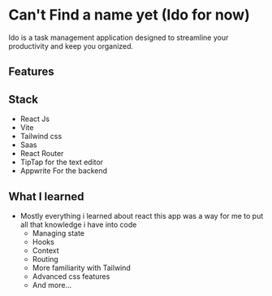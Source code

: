 # Can't Find a name yet (Ido for now) 

Ido is a task management application designed to streamline your productivity and keep you organized. 

## Features




## Stack
* React Js
* Vite
* Tailwind css
* Saas
* React Router
* TipTap for the text editor
* Appwrite For the backend


## What I learned

* Mostly everything i learned about react this app was a way for me to put all that knowledge i have into code 
  * Managing state
  * Hooks
  * Context
  * Routing
  * More familiarity with Tailwind
  * Advanced css features 
  * And more...